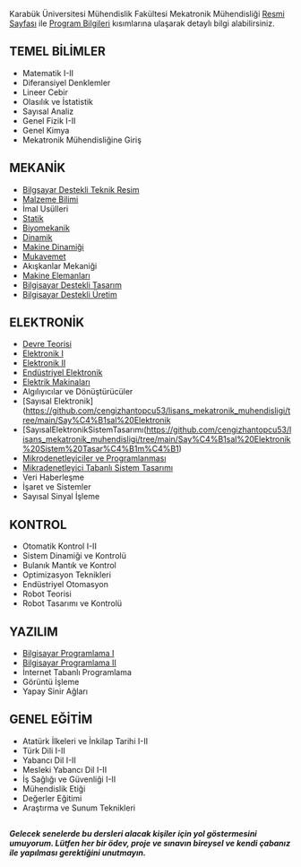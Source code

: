 Karabük Üniversitesi Mühendislik Fakültesi Mekatronik Mühendisliği [Resmi Sayfası](https://muh.karabuk.edu.tr/mekatronik)
ile [Program Bilgileri](https://obs.karabuk.edu.tr/oibs/bologna/index.aspx?lang=tr&curOp=showPac&curUnit=0200&curSunit=305) kısımlarına ulaşarak detaylı bilgi alabilirsiniz.

## TEMEL BİLİMLER
- Matematik I-II
- Diferansiyel Denklemler
- Lineer Cebir
- Olasılık ve İstatistik
- Sayısal Analiz
- Genel Fizik I-II
- Genel Kimya
- Mekatronik Mühendisliğine Giriş

## MEKANİK
- [Bilgsayar Destekli Teknik Resim](https://github.com/cengizhantopcu53/lisans_mekatronik_muhendisligi/tree/main/Bilgisayar%20Destekli%20Teknik%20Resim/%C3%96devler-2018)
- [Malzeme Bilimi](https://github.com/cengizhantopcu53/lisans_mekatronik_muhendisligi/tree/main/Malzeme%20Bilimi)
- İmal Usülleri
- [Statik](https://github.com/cengizhantopcu53/lisans_mekatronik_muhendisligi/tree/main/Statik)
- [Biyomekanik](https://github.com/cengizhantopcu53/lisans_mekatronik_muhendisligi/tree/main/Biyomekanik)
- [Dinamik](https://github.com/cengizhantopcu53/lisans_mekatronik_muhendisligi/tree/main/Dinamik)
- [Makine Dinamiği](https://github.com/cengizhantopcu53/lisans_mekatronik_muhendisligi/tree/main/Makine%20Dinami%C4%9Fi)
- [Mukavemet](https://github.com/cengizhantopcu53/lisans_mekatronik_muhendisligi/tree/main/Mukavemet)
- Akışkanlar Mekaniği
- [Makine Elemanları](https://github.com/cengizhantopcu53/lisans_mekatronik_muhendisligi/tree/main/Makine%20Elemanlar%C4%B1)
- [Bilgisayar Destekli Tasarım](https://github.com/cengizhantopcu53/lisans_mekatronik_muhendisligi/tree/main/Bilgisayar%20Destekli%20Tasar%C4%B1m/%C3%96devler-2019)
- [Bilgisayar Destekli Üretim](https://github.com/cengizhantopcu53/lisans_mekatronik_muhendisligi/tree/main/Bilgisayar%20Destekli%20%C3%9Cretim)

## ELEKTRONİK
- [Devre Teorisi](https://github.com/cengizhantopcu53/lisans_mekatronik_muhendisligi/tree/main/Devre%20Teorisi)
- [Elektronik I](https://github.com/cengizhantopcu53/lisans_mekatronik_muhendisligi/tree/main/Elektronik%20I)
- [Elektronik II](https://github.com/cengizhantopcu53/lisans_mekatronik_muhendisligi/tree/main/Elektronik%20II)
- [Endüstriyel Elektronik](https://github.com/cengizhantopcu53/lisans_mekatronik_muhendisligi/tree/main/End%C3%BCstriyel%20Elektronik)
- [Elektrik Makinaları](https://github.com/cengizhantopcu53/lisans_mekatronik_muhendisligi/tree/main/Elektrik%20Makinalar%C4%B1)
- Algılıyıcılar ve Dönüştürücüler
- [Sayısal Elektronik](https://github.com/cengizhantopcu53/lisans_mekatronik_muhendisligi/tree/main/Say%C4%B1sal%20Elektronik
- [SayısalElektronikSistemTasarımı(https://github.com/cengizhantopcu53/lisans_mekatronik_muhendisligi/tree/main/Say%C4%B1sal%20Elektronik%20Sistem%20Tasar%C4%B1m%C4%B1)
- [Mikrodenetleyiciler ve Programlanması](https://github.com/cengizhantopcu53/lisans_mekatronik_muhendisligi/tree/main/Mikrodenetleyiciler%20ve%20Programlanmas%C4%B1)
- [Mikradenetleyici Tabanlı Sistem Tasarımı](https://github.com/cengizhantopcu53/lisans_mekatronik_muhendisligi/tree/main/Mikrodenetleyici%20Tabanl%C4%B1%20Sistem%20Tasar%C4%B1m%C4%B1)
- Veri Haberleşme
- İşaret ve Sistemler
- Sayısal Sinyal İşleme

## KONTROL
- Otomatik Kontrol I-II
- Sistem Dinamiği ve Kontrolü
- Bulanık Mantık ve Kontrol
- Optimizasyon Teknikleri
- Endüstriyel Otomasyon
- Robot Teorisi
- Robot Tasarımı ve Kontrolü

## YAZILIM
- [Bilgisayar Programlama I](https://github.com/cengizhantopcu53/lisans_mekatronik_muhendisligi/tree/main/Bilgisayar%20Programlama%20I)
- [Bilgisayar Programlama II](https://github.com/cengizhantopcu53/lisans_mekatronik_muhendisligi/tree/main/Bilgisayar%20Programlama%20II/Ders%20Notlar%C4%B1-2019)
- İnternet Tabanlı Programlama
- Görüntü İşleme
- Yapay Sinir Ağları

## GENEL EĞİTİM
- Atatürk İlkeleri ve İnkilap Tarihi I-II
- Türk Dili I-II
- Yabancı Dil I-II
- Mesleki Yabancı Dil I-II
- İş Sağlığı ve Güvenliği I-II
- Mühendislik Etiği
- Değerler Eğitimi
- Araştırma ve Sunum Teknikleri

##
***Gelecek senelerde bu dersleri alacak kişiler için yol göstermesini umuyorum. Lütfen her bir ödev, proje ve sınavın bireysel ve kendi çabanız ile yapılması gerektiğini unutmayın.*** 
##
